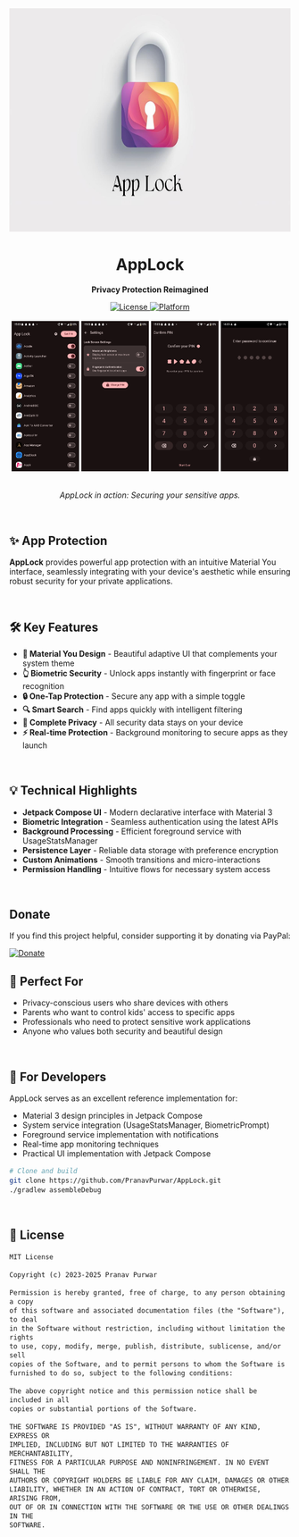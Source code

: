 <!--suppress HtmlDeprecatedAttribute -->
<div align="center">
  <img src="screenshots/ic_screenshot.png" alt="AppLock" height="400" />
</div>

<h1 align="center"><b>AppLock</b></h1>
<p align="center"><b>Privacy Protection Reimagined</b></p>

<div align="center">
  <a href="https://opensource.org/licenses/MIT">
    <img src="https://img.shields.io/badge/License-MIT-blue.svg" alt="License">
  </a>
  <a href="#">
    <img src="https://img.shields.io/badge/Platform-Android-brightgreen.svg" alt="Platform">
  </a>
</div>

<br>

<div align="center">
  <img src="screenshots/0.webp" width="24%" alt="Screenshot 1"/>
  <img src="screenshots/1.webp" width="24%" alt="Screenshot 2"/>
  <img src="screenshots/2.webp" width="24%" alt="Screenshot 3"/>
  <img src="screenshots/3.webp" width="24%" alt="Screenshot 4"/>
</div>

<br>
<p align="center"><em>AppLock in action: Securing your sensitive apps.</em></p>
<br>

## ✨ App Protection

**AppLock** provides powerful app protection with an intuitive Material You interface, seamlessly
integrating with your device's aesthetic while ensuring robust security for your private
applications.

<br>

## 🛠️ Key Features

- **🎨 Material You Design** - Beautiful adaptive UI that complements your system theme
- **👆 Biometric Security** - Unlock apps instantly with fingerprint or face recognition
- **🔒 One-Tap Protection** - Secure any app with a simple toggle
- **🔍 Smart Search** - Find apps quickly with intelligent filtering
- **🔐 Complete Privacy** - All security data stays on your device
- **⚡ Real-time Protection** - Background monitoring to secure apps as they launch

<br>

## 💡 Technical Highlights

- **Jetpack Compose UI** - Modern declarative interface with Material 3
- **Biometric Integration** - Seamless authentication using the latest APIs
- **Background Processing** - Efficient foreground service with UsageStatsManager
- **Persistence Layer** - Reliable data storage with preference encryption
- **Custom Animations** - Smooth transitions and micro-interactions
- **Permission Handling** - Intuitive flows for necessary system access

<br>

## Donate

If you find this project helpful, consider supporting it by donating via PayPal:


[![Donate](https://img.shields.io/badge/Donate-PayPal-blue.svg)](https://paypal.me/pranavpurwar)

## 📱 Perfect For

- Privacy-conscious users who share devices with others
- Parents who want to control kids' access to specific apps
- Professionals who need to protect sensitive work applications
- Anyone who values both security and beautiful design

<br>

## 🔨 For Developers

AppLock serves as an excellent reference implementation for:

- Material 3 design principles in Jetpack Compose
- System service integration (UsageStatsManager, BiometricPrompt)
- Foreground service implementation with notifications
- Real-time app monitoring techniques
- Practical UI implementation with Jetpack Compose

```bash
# Clone and build
git clone https://github.com/PranavPurwar/AppLock.git
./gradlew assembleDebug
```

<br>

## 📄 License

```
MIT License

Copyright (c) 2023-2025 Pranav Purwar

Permission is hereby granted, free of charge, to any person obtaining a copy
of this software and associated documentation files (the "Software"), to deal
in the Software without restriction, including without limitation the rights
to use, copy, modify, merge, publish, distribute, sublicense, and/or sell
copies of the Software, and to permit persons to whom the Software is
furnished to do so, subject to the following conditions:

The above copyright notice and this permission notice shall be included in all
copies or substantial portions of the Software.

THE SOFTWARE IS PROVIDED "AS IS", WITHOUT WARRANTY OF ANY KIND, EXPRESS OR
IMPLIED, INCLUDING BUT NOT LIMITED TO THE WARRANTIES OF MERCHANTABILITY,
FITNESS FOR A PARTICULAR PURPOSE AND NONINFRINGEMENT. IN NO EVENT SHALL THE
AUTHORS OR COPYRIGHT HOLDERS BE LIABLE FOR ANY CLAIM, DAMAGES OR OTHER
LIABILITY, WHETHER IN AN ACTION OF CONTRACT, TORT OR OTHERWISE, ARISING FROM,
OUT OF OR IN CONNECTION WITH THE SOFTWARE OR THE USE OR OTHER DEALINGS IN THE
SOFTWARE.
```
